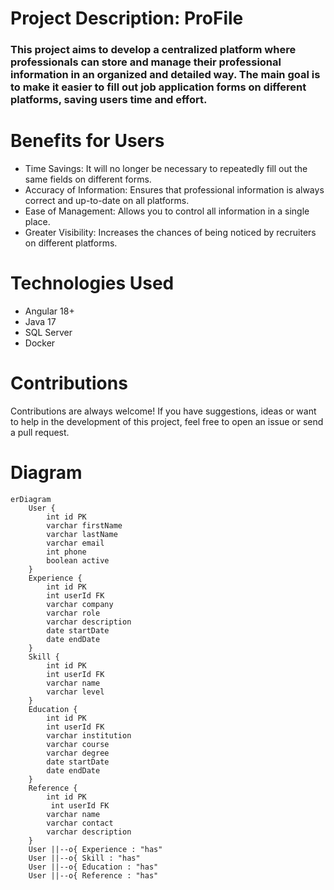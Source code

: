 # Project Description: ProFile

### This project aims to develop a centralized platform where professionals can store and manage their professional information in an organized and detailed way. The main goal is to make it easier to fill out job application forms on different platforms, saving users time and effort.

# Benefits for Users
- Time Savings: It will no longer be necessary to repeatedly fill out the same fields on different forms.
- Accuracy of Information: Ensures that professional information is always correct and up-to-date on all platforms.
- Ease of Management: Allows you to control all information in a single place.
- Greater Visibility: Increases the chances of being noticed by recruiters on different platforms.

# Technologies Used
- Angular 18+
- Java 17
- SQL Server
- Docker

# Contributions

Contributions are always welcome! If you have suggestions, ideas or want to help in the development of this project, feel free to open an issue or send a pull request.

# Diagram
```mermaid
erDiagram
    User {
        int id PK
        varchar firstName
        varchar lastName
        varchar email
        int phone
        boolean active
    }
    Experience {
        int id PK
        int userId FK
        varchar company
        varchar role
        varchar description
        date startDate
        date endDate
    }
    Skill {
        int id PK
        int userId FK
        varchar name
        varchar level
    }
    Education {
        int id PK
        int userId FK
        varchar institution
        varchar course
        varchar degree
        date startDate
        date endDate
    }
    Reference {
        int id PK
         int userId FK
        varchar name
        varchar contact
        varchar description
    }
    User ||--o{ Experience : "has"
    User ||--o{ Skill : "has"
    User ||--o{ Education : "has"
    User ||--o{ Reference : "has"
```
